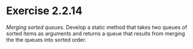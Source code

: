 # Exercise 2.2.14

*Merging sorted queues*. Develop a static method that takes two queues of sorted
items as arguments and returns a queue that results from merging the the queues
into sorted order.